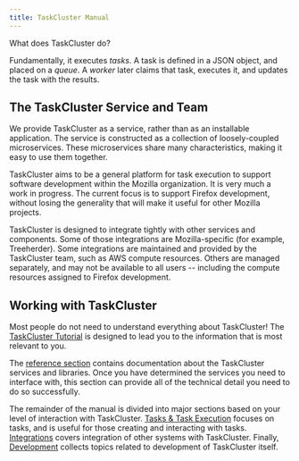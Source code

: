```yaml
---
title: TaskCluster Manual
---
```


What does TaskCluster do?

Fundamentally, it executes *tasks*. A task is defined in a JSON object, and
placed on a *queue*. A *worker* later claims that task, executes it, and
updates the task with the results.

## The TaskCluster Service and Team

We provide TaskCluster as a service, rather than as an installable application.
The service is constructed as a collection of loosely-coupled microservices.
These microservices share many characteristics, making it easy to use them
together.

TaskCluster aims to be a general platform for task execution to support
software development within the Mozilla organization. It is very much a work
in progress. The current focus is to support Firefox development, without
losing the generality that will make it useful for other Mozilla projects.

TaskCluster is designed to integrate tightly with other services and
components. Some of those integrations are Mozilla-specific (for example,
Treeherder). Some integrations are maintained and provided by the TaskCluster
team, such as AWS compute resources. Others are managed separately, and may
not be available to all users -- including the compute resources assigned to
Firefox development.

## Working with TaskCluster

Most people do not need to understand everything about TaskCluster! The
[TaskCluster Tutorial](/tutorial) is designed to lead you to the information
that is most relevant to you.

The [reference section](/reference) contains documentation about the
TaskCluster services and libraries. Once you have determined the services you
need to interface with, this section can provide all of the technical detail
you need to do so successfully.

The remainder of the manual is divided into major sections based on your level
of interaction with TaskCluster. [Tasks & Task Execution](/manual/tasks)
focuses on tasks, and is useful for those creating and interacting with tasks.
[Integrations](/manual/integrations) covers integration of other systems with
TaskCluster. Finally, [Development](/manual/devel) collects topics related to
development of TaskCluster itself.
